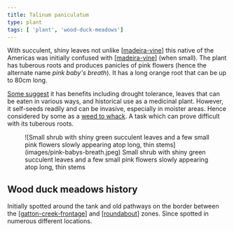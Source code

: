 ```yaml
---
title: Talinum paniculatum
type: plant
tags: [ 'plant', 'wood-duck-meadows']
---
```




With succulent, shiny leaves not unlike [[madeira-vine]] this native of the Americas was initially confused with [[madeira-vine]] (when small). The plant has tuberous roots and produces panicles of pink flowers (hence the alternate name _pink baby's breath_). It has a long orange root that can be up to 80cm long.

[Some suggest](https://fairdinkumseeds.com/products-page/ethnobotanical-or-medicinal-plants/jewels-of-opar-talinum-paniculatum-babies-breath-seeds/) it has benefits including drought tolerance, leaves that can be eaten in various ways, and historical use as a medicinal plant. However, it self-seeds readily and can be invasive, especially in moister areas. Hence considered by some as a [weed to whack](https://sown.com.au/talinum-paniculatum-portulacaceae-pink-baby-breath-jewels-of-opar/). A task which can prove difficult with its tuberous roots.

<figure markdown>
![Small shrub with shiny green succulent leaves and a few small pink flowers slowly appearing atop long, thin stems](images/pink-babys-breath.jpeg)
<caption>Small shrub with shiny green succulent leaves and a few small pink flowers slowly appearing atop long, thin stems</caption>
</figure>

## Wood duck meadows history

Initially spotted around the tank and old pathways on the border between the [[gatton-creek-frontage]] and [[roundabout]] zones. Since spotted in numerous different locations.

[//begin]: # "Autogenerated link references for markdown compatibility"
[madeira-vine]: madeira-vine "Madeira vine (Anredera cordifolia)"
[gatton-creek-frontage]: ../gatton-creek-frontage "Gatton creek frontage"
[roundabout]: ../roundabout "Roundabout"
[//end]: # "Autogenerated link references"